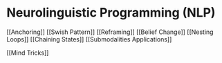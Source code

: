 # Neurolinguistic Programming (NLP)

[[Anchoring]]
[[Swish Pattern]]
[[Reframing]]
[[Belief Change]]
[[Nesting Loops]]
[[Chaining States]]
[[Submodalities Applications]]


[[Mind Tricks]]